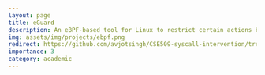 ```yaml
---
layout: page
title: eGuard
description: An eBPF-based tool for Linux to restrict certain actions by the user like creating files inside a given directory or executing a particular program.
img: assets/img/projects/ebpf.png
redirect: https://github.com/avjotsingh/CSE509-syscall-intervention/tree/master/ebpf
importance: 3
category: academic
---
```

